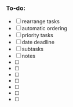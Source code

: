 

### To-do:

- [ ] rearrange tasks
- [ ] automatic ordering
- [ ] priority tasks
- [ ] date deadline
- [ ] subtasks
- [ ] notes
- [ ] 
- [ ] 
- [ ] 
- [ ] 
- [ ] 
- [ ] 
- [ ] 